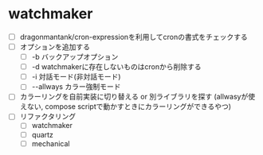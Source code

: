 # watchmaker

- [ ] dragonmantank/cron-expressionを利用してcronの書式をチェックする
- [ ] オプションを追加する
  - [ ] -b バックアップオプション
  - [ ] -d watchmakerに存在しないものはcronから削除する
  - [ ] -i 対話モード(非対話モード)
  - [ ] --allways カラー強制モード
- [ ] カラーリングを自前実装に切り替える or 別ライブラリを探す (allwasyが使えない, compose scriptで動かすときにカラーリングができるやつ)
- [ ] リファクタリング
  - [ ] watchmaker
  - [ ] quartz
  - [ ] mechanical
